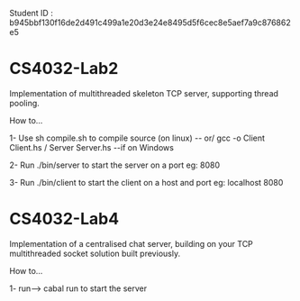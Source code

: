 Student ID : b945bbf130f16de2d491c499a1e20d3e24e8495d5f6cec8e5aef7a9c876862e5

# CS4032-Lab2
Implementation of multithreaded skeleton TCP server, supporting thread pooling.

How to...

1- Use sh compile.sh to compile source (on linux) -- 
or/ gcc -o Client Client.hs / Server Server.hs   --if on Windows

2- Run ./bin/server <port> to start the server on a port eg: 8080

3- Run ./bin/client <host> <port> to start the client on a host and port eg: localhost 8080


# CS4032-Lab4
Implementation of a centralised chat server, building on your TCP multithreaded socket solution built previously.

How to...

1- run-->  cabal run <port> to start the server
